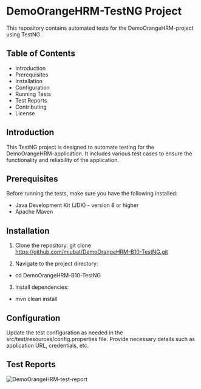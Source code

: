 
# DemoOrangeHRM-TestNG Project

This repository contains automated tests for the DemoOrangeHRM-project using TestNG.


## Table of Contents
- Introduction
- Prerequisites
- Installation
- Configuration
- Running Tests
- Test Reports
- Contributing
- License
## Introduction
This TestNG project is designed to automate testing for the DemoOrangeHRM-application. It includes various test cases to ensure the functionality and reliability of the application.
## Prerequisites
Before running the tests, make sure you have the following installed:

- Java Development Kit (JDK) - version 8 or higher
- Apache Maven
## Installation
1. Clone the repository:
git clone https://github.com/miubat/DemoOrangeHRM-B10-TestNG.git

2. Navigate to the project directory:
- cd DemoOrangeHRM-B10-TestNG

3. Install dependencies:
- mvn clean install


## Configuration
Update the test configuration as needed in the src/test/resources/config.properties file. Provide necessary details such as application URL, credentials, etc.
## Test Reports
![DemoOrangeHRM-test-report](https://github.com/bappy2194/DemoOrangeHRM-TestNG-Project/assets/160812376/a0a190e5-13b9-4076-82cd-2edce1a8ebdc)
